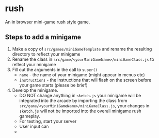# rush

An in browser mini-game rush style game.

## Steps to add a minigame

1. Make a copy of `src/games/miniGameTemplate` and rename the resulting directory to reflect your minigame
2. Rename the class in `src/game/<yourMiniGameName>/miniGameClass.js` to reflect your minigame
3. Fill out the arguments in the call to `super()`
   * `name` - the name of your minigame (might appear in menus etc)
   * `instructions` - the instructions that will flash on the screen before your game starts (please be brief)
4. Develop the minigame.
   * DO NOT change anything in `sketch.js` your minigame will be integrated into the arcade by importing the class from `src/game/<yourMiniGameName>/miniGameClass.js`, your changes in `sketch.js` will not be imported into the overall minigame rush gameplay.
   * For testing, start your server 
   * User input can 
   * 